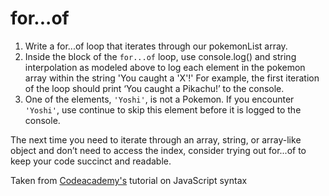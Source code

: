 <h1>for...of</h1>
<ol>
<li>Write a for...of loop that iterates through our pokemonList array.</li>

<li>Inside the block of the <code>for...of</code> loop, use console.log() and string interpolation as modeled above to log each element in the pokemon array within the string 'You caught a 'X'!' For example, the first iteration of the loop should print ‘You caught a Pikachu!’ to the console.</li>

<li>One of the elements, <code>'Yoshi'</code>, is not a Pokemon. If you encounter <code>'Yoshi'</code>, use continue to skip this element before it is logged to the console.</li>
</ol>

<p>The next time you need to iterate through an array, string, or array-like object and don’t need to access the index, consider trying out for...of to keep your code succinct and readable.</p>

Taken from [Codeacademy's](https://www.codecademy.com/paths/full-stack-engineer-career-path/tracks/fscp-javascript-syntax-part-ii/modules/fecp-learn-javascript-syntax-loops/articles/javascript-the-for-of-loop) tutorial on JavaScript syntax
